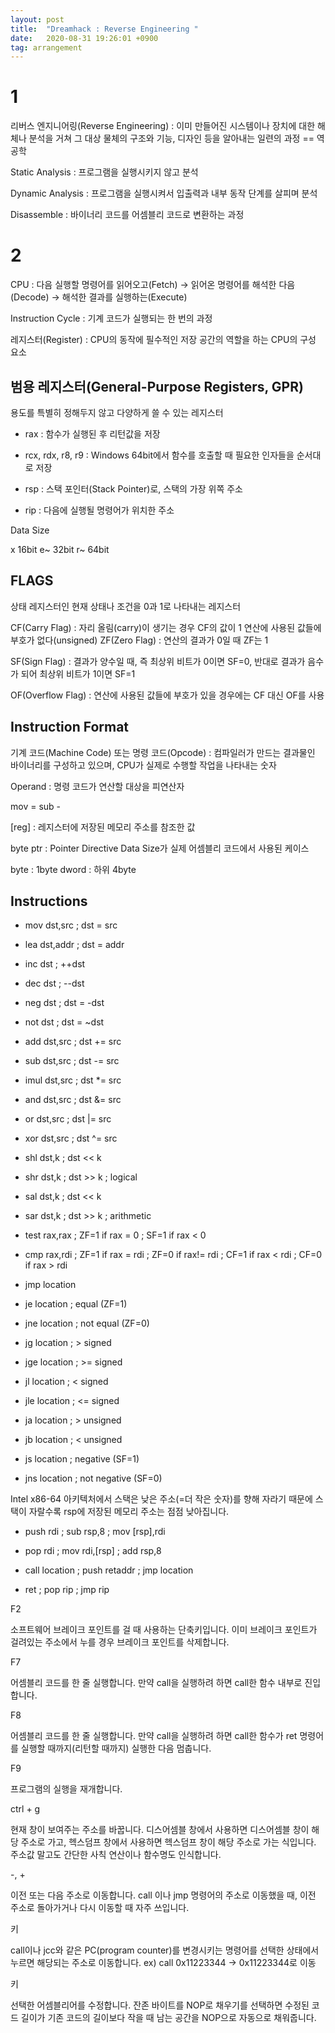 ```yaml
---
layout: post
title:  "Dreamhack : Reverse Engineering "
date:   2020-08-31 19:26:01 +0900
tag: arrangement
---
```


# 1

리버스 엔지니어링(Reverse Engineering) : 이미 만들어진 시스템이나 장치에 대한 해체나 분석을 거쳐 그 대상 물체의 구조와 기능, 디자인 등을 알아내는 일련의 과정 == 역공학


Static Analysis : 프로그램을 실행시키지 않고 분석

Dynamic Analysis :  프로그램을 실행시켜서 입출력과 내부 동작 단계를 살피며 분석

Disassemble : 바이너리 코드를 어셈블리 코드로 변환하는 과정

# 2

CPU : 다음 실행할 명령어를 읽어오고(Fetch) → 읽어온 명령어를 해석한 다음(Decode) → 해석한 결과를 실행하는(Execute)

Instruction Cycle : 기계 코드가 실행되는 한 번의 과정

레지스터(Register) : CPU의 동작에 필수적인 저장 공간의 역할을 하는 CPU의 구성 요소


## 범용 레지스터(General-Purpose Registers, GPR) 

용도를 특별히 정해두지 않고 다양하게 쓸 수 있는 레지스터

- rax : 함수가 실행된 후 리턴값을 저장 

- rcx, rdx, r8, r9 : Windows 64bit에서 함수를 호출할 때 필요한 인자들을 순서대로 저장

- rsp : 스택 포인터(Stack Pointer)로, 스택의 가장 위쪽 주소

- rip : 다음에 실행될 명령어가 위치한 주소

Data Size

x 16bit
e~ 32bit
r~ 64bit

## FLAGS

상태 레지스터인
현재 상태나 조건을 0과 1로 나타내는 레지스터

CF(Carry Flag) : 자리 올림(carry)이 생기는 경우 CF의 값이 1  연산에 사용된 값들에 부호가 없다(unsigned)
ZF(Zero Flag) : 연산의 결과가 0일 때 ZF는 1

SF(Sign Flag) : 결과가 양수일 때, 즉 최상위 비트가 0이면 SF=0, 반대로 결과가 음수가 되어 최상위 비트가 1이면 SF=1

OF(Overflow Flag) : 연산에 사용된 값들에 부호가 있을 경우에는 CF 대신 OF를 사용

## Instruction Format

기계 코드(Machine Code) 또는 명령 코드(Opcode) : 컴파일러가 만드는 결과물인 바이너리를 구성하고 있으며, CPU가 실제로 수행할 작업을 나타내는 숫자

Operand : 명령 코드가 연산할 대상을 피연산자


mov   = 
sub    -

[reg] : 레지스터에 저장된 메모리 주소를 참조한 값

byte ptr : Pointer Directive
Data Size가 실제 어셈블리 코드에서 사용된 케이스

byte : 1byte
dword : 하위 4byte


## Instructions

- mov    dst,src       ; dst = src
- lea    dst,addr      ; dst = addr
- inc    dst           ; ++dst
- dec    dst           ; --dst
- neg    dst           ; dst = -dst
- not    dst           ; dst = ~dst
- add    dst,src       ; dst += src
- sub    dst,src       ; dst -= src
- imul   dst,src       ; dst *= src
- and    dst,src       ; dst &= src
- or     dst,src       ; dst |= src
- xor    dst,src       ; dst ^= src
- shl    dst,k         ; dst << k
- shr    dst,k         ; dst >> k
                       ; logical
- sal    dst,k         ; dst << k 
- sar    dst,k         ; dst >> k
                       ; arithmetic
- test   rax,rax       ; ZF=1 if rax = 0
                        ; SF=1 if rax < 0

- cmp    rax,rdi       ; ZF=1 if rax = rdi
                     ; ZF=0 if rax!= rdi
                     ; CF=1 if rax < rdi
                     ; CF=0 if rax > rdi
- jmp    location
- je     location      ; equal (ZF=1)
- jne    location      ; not equal (ZF=0)
- jg     location      ; >   signed
- jge    location      ; >=  signed
- jl     location      ; <   signed
- jle    location      ; <=  signed
- ja     location      ; >   unsigned
- jb     location      ; <   unsigned
- js     location      ; negative (SF=1)
- jns    location      ; not negative (SF=0)


Intel x86-64 아키텍처에서 스택은 낮은 주소(=더 작은 숫자)를 향해 자라기 때문에 스택이 자랄수록 rsp에 저장된 메모리 주소는 점점 낮아집니다.

- push   rdi           ; sub  rsp,8
                     ; mov  [rsp],rdi
- pop    rdi           ; mov  rdi,[rsp]
                     ; add  rsp,8

- call   location      ; push retaddr
                     ; jmp  location
- ret                  ; pop  rip
                     ; jmp  rip

F2

소프트웨어 브레이크 포인트를 걸 때 사용하는 단축키입니다. 이미 브레이크 포인트가 걸려있는 주소에서 누를 경우 브레이크 포인트를 삭제합니다.

F7

어셈블리 코드를 한 줄 실행합니다. 만약 call을 실행하려 하면 call한 함수 내부로 진입합니다.

F8

어셈블리 코드를 한 줄 실행합니다. 만약 call을 실행하려 하면 call한 함수가 ret 명령어를 실행할 때까지(리턴할 때까지) 실행한 다음 멈춥니다.

F9

프로그램의 실행을 재개합니다.

ctrl + g

현재 창이 보여주는 주소를 바꿉니다. 디스어셈블 창에서 사용하면 디스어셈블 창이 해당 주소로 가고, 헥스덤프 창에서 사용하면 헥스덤프 창이 해당 주소로 가는 식입니다. 주소값 말고도 간단한 사칙 연산이나 함수명도 인식합니다.

-, +

이전 또는 다음 주소로 이동합니다. call 이나 jmp 명령어의 주소로 이동했을 때, 이전 주소로 돌아가거나 다시 이동할 때 자주 쓰입니다.

<enter> 키

call이나 jcc와 같은 PC(program counter)를 변경시키는 명령어를 선택한 상태에서 누르면 해당되는 주소로 이동합니다. ex) call 0x11223344 → 0x11223344로 이동

<space> 키

선택한 어셈블리어를 수정합니다. 잔존 바이트를 NOP로 채우기를 선택하면 수정된 코드 길이가 기존 코드의 길이보다 작을 때 남는 공간을 NOP으로 자동으로 채워줍니다.

